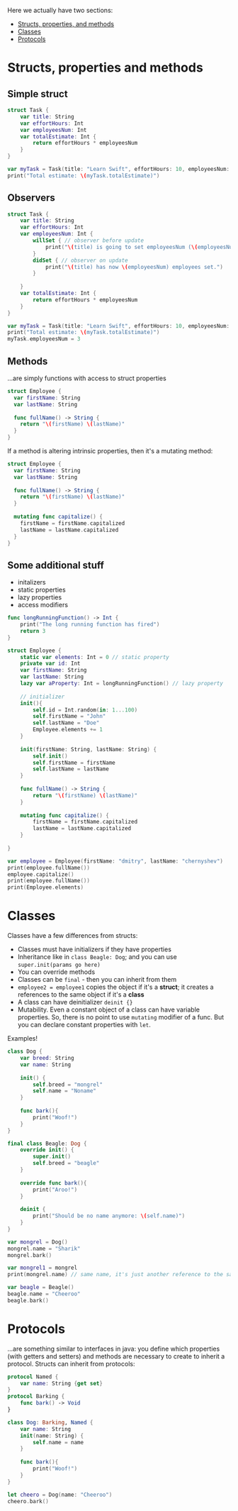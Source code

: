 Here we actually have two sections:
* [Structs, properties, and methods](#structs-properties-and-methods)
* [Classes](#classes)
* [Protocols](#protocols)

# Structs, properties and methods
## Simple struct
```swift
struct Task {
    var title: String
    var effortHours: Int
    var employeesNum: Int
    var totalEstimate: Int {
        return effortHours * employeesNum
    }
}

var myTask = Task(title: "Learn Swift", effortHours: 10, employeesNum: 2)
print("Total estimate: \(myTask.totalEstimate)")
```

## Observers
```swift
struct Task {
    var title: String
    var effortHours: Int
    var employeesNum: Int {
        willSet { // observer before update
            print("\(title) is going to set employeesNum (\(employeesNum) so far...)")
        }
        didSet { // observer on update
            print("\(title) has now \(employeesNum) employees set.")
        }
        
    }
    var totalEstimate: Int {
        return effortHours * employeesNum
    }
}

var myTask = Task(title: "Learn Swift", effortHours: 10, employeesNum: 2)
print("Total estimate: \(myTask.totalEstimate)")
myTask.employeesNum = 3
```

## Methods
...are simply functions with access to struct properties
```swift
struct Employee {
  var firstName: String
  var lastName: String
  
  func fullName() -> String {
    return "\(firstName) \(lastName)"
  }
}
```

If a method is altering intrinsic properties, then it's a mutating method:
```swift
struct Employee {
  var firstName: String
  var lastName: String
  
  func fullName() -> String {
    return "\(firstName) \(lastName)"
  }
  
  mutating func capitalize() {
    firstName = firstName.capitalized
    lastName = lastName.capitalized
  }
}
```
## Some additional stuff
* initalizers
* static properties
* lazy properties
* access modifiers

```swift
func longRunningFunction() -> Int {
    print("The long running function has fired")
    return 3
}

struct Employee {
    static var elements: Int = 0 // static property
    private var id: Int
    var firstName: String
    var lastName: String
    lazy var aProperty: Int = longRunningFunction() // lazy property
    
    // initializer
    init(){
        self.id = Int.random(in: 1...100)
        self.firstName = "John"
        self.lastName = "Doe"
        Employee.elements += 1
    }
    
    init(firstName: String, lastName: String) {
        self.init()
        self.firstName = firstName
        self.lastName = lastName
    }
  
    func fullName() -> String {
        return "\(firstName) \(lastName)"
    }
    
    mutating func capitalize() {
        firstName = firstName.capitalized
        lastName = lastName.capitalized
    }
    
}

var employee = Employee(firstName: "dmitry", lastName: "chernyshev")
print(employee.fullName())
employee.capitalize()
print(employee.fullName())
print(Employee.elements)
```

# Classes
Classes have a few differences from structs:
* Classes must have initializers if they have properties
* Inheritance like in `class Beagle: Dog`; and you can use `super.init(params go here)`
* You can override methods
* Classes can be `final` - then you can inherit from them
* `employee2 = employee1` copies the object if it's a **struct**; it creates a references to the same object if it's a **class**
* A class can have deinitializer `deinit {}`
* Mutability. Even a constant object of a class can have variable properties. So, there is no point to use `mutating` modifier of a func. But you can declare constant properties with `let`.

Examples!
```swift
class Dog {
    var breed: String
    var name: String
    
    init() {
        self.breed = "mongrel"
        self.name = "Noname"
    }
    
    func bark(){
        print("Woof!")
    }
}

final class Beagle: Dog {
    override init() {
        super.init()
        self.breed = "beagle"
    }
    
    override func bark(){
        print("Aroo!")
    }
    
    deinit {
        print("Should be no name anymore: \(self.name)")
    }
}

var mongrel = Dog()
mongrel.name = "Sharik"
mongrel.bark()

var mongrel1 = mongrel
print(mongrel.name) // same name, it's just another reference to the same object

var beagle = Beagle()
beagle.name = "Cheeroo"
beagle.bark()
```

# Protocols
...are something similar to interfaces in java: you define which properties (with getters and setters) and methods are necessary to create to inherit a protocol.
Structs can inherit from protocols:
```swift
protocol Named {
    var name: String {get set}
}
protocol Barking {
    func bark() -> Void
}

class Dog: Barking, Named {
    var name: String
    init(name: String) {
        self.name = name
    }
    
    func bark(){
        print("Woof!")
    }
}

let cheero = Dog(name: "Cheeroo")
cheero.bark()
```
